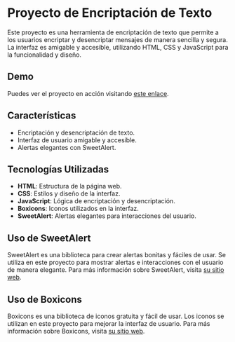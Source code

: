 # Proyecto de Encriptación de Texto

Este proyecto es una herramienta de encriptación de texto que permite a los usuarios encriptar y desencriptar mensajes de manera sencilla y segura. La interfaz es amigable y accesible, utilizando HTML, CSS y JavaScript para la funcionalidad y diseño.

## Demo

Puedes ver el proyecto en acción visitando [este enlace](https://tu-pagina-web.com).

## Características

- Encriptación y desencriptación de texto.
- Interfaz de usuario amigable y accesible.
- Alertas elegantes con SweetAlert.


## Tecnologías Utilizadas

- **HTML**: Estructura de la página web.
- **CSS**: Estilos y diseño de la interfaz.
- **JavaScript**: Lógica de encriptación y desencriptación.
- **Boxicons**: Iconos utilizados en la interfaz.
- **SweetAlert**: Alertas elegantes para interacciones del usuario.

## Uso de SweetAlert

SweetAlert es una biblioteca para crear alertas bonitas y fáciles de usar. Se utiliza en este proyecto para mostrar alertas e interacciones con el usuario de manera elegante. Para más información sobre SweetAlert, visita [su sitio web](https://sweetalert.js.org/).

## Uso de Boxicons

Boxicons es una biblioteca de iconos gratuita y fácil de usar. Los iconos se utilizan en este proyecto para mejorar la interfaz de usuario. Para más información sobre Boxicons, visita [su sitio web](https://boxicons.com/).


